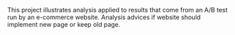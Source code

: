 This project illustrates analysis applied to results that come from an A/B test run by an e-commerce website. Analysis advices if website should implement new page or keep old page.

